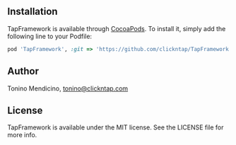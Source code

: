 ## Installation

TapFramework is available through [CocoaPods](http://cocoapods.org). To install
it, simply add the following line to your Podfile:

```ruby
pod 'TapFramework', :git => 'https://github.com/clickntap/TapFramework'
```

## Author

Tonino Mendicino, tonino@clickntap.com

## License

TapFramework is available under the MIT license. See the LICENSE file for more info.
